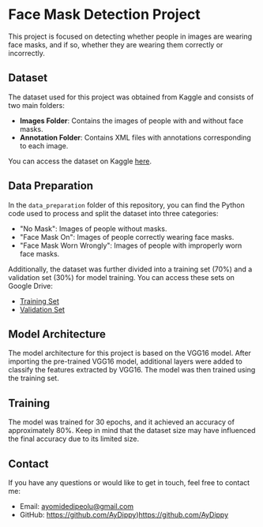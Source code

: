 # Face Mask Detection Project

This project is focused on detecting whether people in images are wearing face masks, and if so, whether they are wearing them correctly or incorrectly.

## Dataset

The dataset used for this project was obtained from Kaggle and consists of two main folders:

- **Images Folder**: Contains the images of people with and without face masks.
- **Annotation Folder**: Contains XML files with annotations corresponding to each image.

You can access the dataset on Kaggle [here](https://www.kaggle.com/datasets/andrewmvd/face-mask-detection).

## Data Preparation

In the `data_preparation` folder of this repository, you can find the Python code used to process and split the dataset into three categories:

- "No Mask": Images of people without masks.
- "Face Mask On": Images of people correctly wearing face masks.
- "Face Mask Worn Wrongly": Images of people with improperly worn face masks.

Additionally, the dataset was further divided into a training set (70%) and a validation set (30%) for model training. You can access these sets on Google Drive:

- [Training Set](https://drive.google.com/drive/folders/1A0PqTUBISlz6fLdSDcBR9iIiyzvslpBk?usp=sharing)
- [Validation Set](https://drive.google.com/drive/folders/1OJpH6mZxB7YxK3hNnqHLhAjrT05efX-U?usp=sharing)

## Model Architecture

The model architecture for this project is based on the VGG16 model. After importing the pre-trained VGG16 model, additional layers were added to classify the features extracted by VGG16. The model was then trained using the training set.

## Training

The model was trained for 30 epochs, and it achieved an accuracy of approximately 80%. Keep in mind that the dataset size may have influenced the final accuracy due to its limited size.

## Contact

If you have any questions or would like to get in touch, feel free to contact me:

- Email: [ayomidedipeolu@gmail.com](mailto:ayomidedipeolu@gmail.com)
- GitHub: https://github.com/AyDippy)https://github.com/AyDippy
